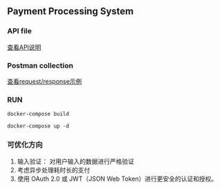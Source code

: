 ## Payment Processing System

### API file
[查看API说明](api.yaml)

### Postman collection
[查看request/response示例](https://api.postman.com/collections/37534429-6f843dc7-01b5-40bb-9478-f0d96c199363?access_key=PMAT-01J4W48TWE2F034QFBNYWCHSAJ)

### RUN

`docker-compose build`

`docker-compose up -d`

### 可优化方向
1. 输入验证： 对用户输入的数据进行严格验证
2. 考虑异步处理耗时长的支付 
3. 使用 OAuth 2.0 或 JWT（JSON Web Token）进行更安全的认证和授权。